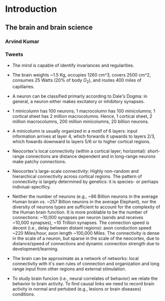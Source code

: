 # Introduction

## The brain and brain science

### Arvind Kumar

### Tweets

- The mind is capable of identify invariances and regularities.

- The brain weights ~1.5 Kg, occupies 1260 cm^3, covers 2500 cm^2, consumes 25 Watts (20% of body $O_2$), and routes 400 miles of capillaries.


- A neuron can be classified primarly according to Dale's Dogma: in general, a neuron either makes excitatory or inhibitory synapses.

- 1 minicolumn has 100 neurons; 1 macrocolumn has 100 minicolumns; 1 cortical sheet has 2 million macrocolumns. Hence, 1 cortical sheet, 2 million macrocolumns, 200 million minicolumns, 20 billion neurons.

-  A minicolumn is usually organized in a motif of 6 layers: input information arrives at layer 4, which forwards it upwards to layers 2/3, which fowards downward to layers 5/6 or to higher cortical regions.

- Neocortex's local connectivity (within a cortical layer; horizontal): short-range connections are distance dependent and in long-range neurons make patchy connections.

- Neocortex's large-scale connectivity: Highly non-random and hierarchical connectivity across cortical regions. The pattern of connectivity is largely determined by genetics: it is species- or perhaps indiviual-specificy.

- Neither the number of neurons (e.g., ~86 Billion neurons in the average Human brain vs. ~257 Billion neurons in the average Elephant), nor the diversity of neurons types are sufficient to account for the complexity of the Human brain function. It is more problable to be the number of connections: ~10,000 synapses per neuron (sends and receives ~10,000 synapses), ~10 Trillion synapses. The connection speed is decent (i.e., delay between distant regions): axon conduction speed ~220 Miles/hour, axon length ~100,000 Miles. The connectivity is dense in the scale of a neuron, but sparse in the scale of the neocortex, due to distance/speed of connections and dynamic connection strength due to development/learning.

- The brain can be approximate as a network of networks: local connectivity with it's own rules of connection and organization and long range input from other regions and external stimulation.

- To study brain funcion (i.e., neural correlates of behavior) we relate the behavior to brain activity. To find causal links we need to record brain activity in normal and pertubed (e.g., lesions or brain diseases) conditions.

